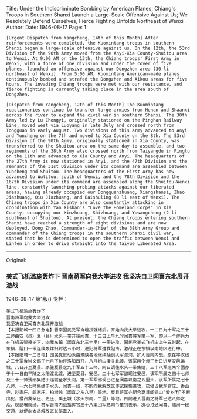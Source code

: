 Title: Under the Indiscriminate Bombing by American Planes, Chiang's Troops in Southern Shanxi Launch a Large-Scale Offensive Against Us; We Resolutely Defend Ourselves, Fierce Fighting Unfolds Northeast of Wenxi
Author:
Date: 1946-08-17
Page: 1

    [Urgent Dispatch from Yangcheng, 14th of this Month] After reinforcements were completed, the Kuomintang troops in southern Shanxi began a large-scale offensive against us. On the 12th, the 53rd Division of the 90th Army moved from the Anyi-Xia County-Shuitou area to Wenxi. At 9:00 AM on the 13th, the Chiang troops' First Army in Wenxi, with a force of one division and under the cover of five planes, launched an offensive against our Dongzhen area (30 li northeast of Wenxi). From 5:00 AM, Kuomintang American-made planes continuously bombed and strafed the Dongzhen and Aikou areas for five hours. The invading Chiang troops were met with our resistance, and fierce fighting is currently taking place in the area south of Dongzhen.

    [Dispatch from Yangcheng, 12th of this Month] The Kuomintang reactionaries continue to transfer large armies from Henan and Shaanxi across the river to expand the civil war in southern Shanxi. The 30th Army led by Lu Chongyi, originally stationed on the Pinghan Railway Line, moved west via Luoyang in late July and crossed north from Tongguan in early August. Two divisions of this army advanced to Anyi and Yuncheng on the 7th and moved to Xia County on the 8th. The 53rd Division of the 90th Army, originally stationed in Xia County, was transferred to the Shuitou area on the same day to assemble, and two regiments of the 38th Army also crossed north from Taiyangdu in Pinglu on the 11th and advanced to Xia County and Anyi. The headquarters of the 27th Army is now stationed in Anyi, and the 47th Division and the remnants of the 31st Division under its command are assembled between Yuncheng and Shuitou. The headquarters of the First Army has now advanced to Wulitou, south of Wenxi, and the 78th Division and the 167th Division under its command are assembled along the Shuitou-Wenxi line, constantly launching probing attacks against our liberated areas, having already occupied our Dongguanzhuang, Xiangshansi, Zhao Jiazhuang, Qiu Jiazhuang, and Baishuling (8 li east of Wenxi). The Chiang troops in Xia County are also constantly attacking in coordination with Yan Xishan's "Love the Homeland Corps" in Xia County, occupying our Xinzhuang, Shizhuang, and Yuwangcheng (2 li southeast of Shuitou). At present, the Chiang troops entering southern Shanxi have reached a strength of eight divisions and are now deployed. Dong Zhao, Commander-in-Chief of the 38th Army Group and commander of the Chiang troops in the southern Shanxi civil war, stated that he is determined to open the traffic between Wenxi and Linfen in order to drive straight into the Taiyue Liberated Area.



<hr /> 

Original: 


### 美式飞机滥施轰炸下  晋南蒋军向我大举进攻  我坚决自卫闻喜东北展开激战

1946-08-17
第1版()
专栏：

    美式飞机滥施轰炸下
    晋南蒋军向我大举进攻
    我坚决自卫闻喜东北展开激战
    【本报阳城十四日急电】晋南国民党军自增援就绪后，开始向我大举进攻，十二日九十军之五十三师由安（邑）夏（县）水头一带开往闻喜，十三日上午九时闻喜蒋军第一军，即以一个师兵力在飞机五架掩护下，向我东镇（闻喜东北三十里）一带进攻。国民党美式飞机由上午五时起，在东镇、隘口一带连续轰炸扫射达五小时，进犯蒋军遭我阻击，激战正在东镇以南地区进行中。
    【本报阳城十二日电】国民党反动派由豫陕各地继续抽调大军渡河，扩大晋南内战。原在平汉线之三十军鲁崇义部于七月下旬经洛阳西开，八月初由潼关北渡，该军两个师于七日进至安邑运城，八日开至夏县。原驻夏县之九十军五十三师，同日调往水头一带集结，三十八军之两个团亦于十一日由平陆之太阳渡北渡，进至夏县、安邑。二十七军军部现驻安邑，该军所属之四十七师及三十一师残部集结于运城至水头间。第一军军部现已进至闻喜以南之五里头，该军所属之七十八师、一六七师集结于水头、闻喜一线，不断向我解放区作试探性进攻，已侵占我东官庄、香山寺、赵家庄、邱家庄、柏树岭（闻喜之东八里）等地。夏县蒋军亦配合夏县阎锡山“爱乡团”不断出犯，侵占我辛庄、史庄、禹王城（水头东南，二里）等地。目前进入晋南之蒋军已达八师之众，现部署就绪。蒋军晋南内战指挥官三十八集团军总司令董钊表示，决心打通闻喜、临汾一段交通，以便向太岳解放区长驱直入。
